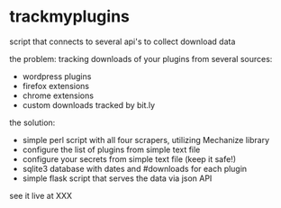 trackmyplugins
==============

script that connects to several api's to collect download data

the problem: tracking downloads of your plugins from several sources:
 - wordpress plugins
 - firefox extensions
 - chrome extensions
 - custom downloads tracked by bit.ly

the solution: 
 - simple perl script with all four scrapers, utilizing Mechanize library
 - configure the list of plugins from simple text file
 - configure your secrets from simple text file (keep it safe!)
 - sqlite3 database with dates and #downloads for each plugin
 - simple flask script that serves the data via json API

see it live at XXX